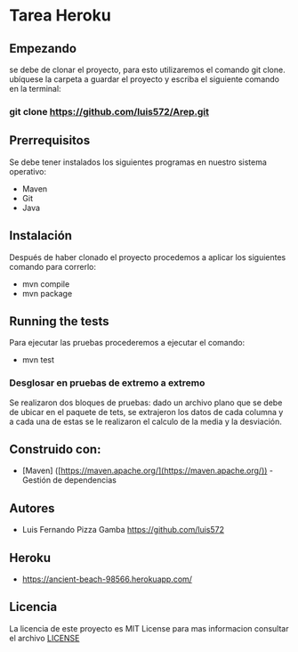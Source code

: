 # Tarea Heroku
  
## Empezando
se debe de clonar el proyecto, para esto utilizaremos el comando git clone. ubíquese la carpeta a guardar el proyecto y escriba el siguiente comando en la terminal:
 
 ### git clone https://github.com/luis572/Arep.git
   
## Prerrequisitos
Se debe tener instalados los siguientes programas en nuestro sistema operativo: 
- Maven 
- Git
- Java
## Instalación
Después de haber clonado el proyecto procedemos a aplicar los  siguientes comando para correrlo:
- mvn compile   
- mvn package 

##  Running the tests
Para ejecutar las pruebas procederemos a ejecutar el comando: 
-    mvn test
###   Desglosar en pruebas de extremo a extremo
Se realizaron dos bloques de pruebas: 
dado un archivo plano que se debe de ubicar en el paquete de tets, se extrajeron los datos de cada columna y a cada una de estas se le realizaron el calculo de la media y la desviación. 
## Construido con:
-   [Maven] ([https://maven.apache.org/](https://maven.apache.org/)) - Gestión de dependencias
## Autores 
- Luis Fernando Pizza Gamba https://github.com/luis572
## Heroku
- https://ancient-beach-98566.herokuapp.com/
## Licencia
La licencia de este proyecto es MIT License para mas informacion consultar el archivo [LICENSE](https://github.com/luis572/Arep/blob/master/LICENSE "LICENSE")
